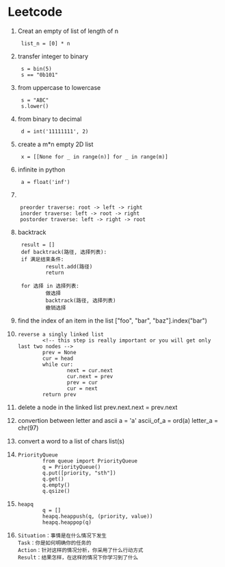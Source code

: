 # Leetcode

1. Creat an empty of list of length of n

        list_n = [0] * n

2. transfer integer to binary

        s = bin(5)
        s == "0b101"

3. from uppercase to lowercase

        s = "ABC"
        s.lower()

4. from binary to decimal

        d = int('11111111', 2)

5. create a m*n empty 2D list

        x = [[None for _ in range(n)] for _ in range(m)]

6. infinite in python

        a = float('inf')

7. 

        preorder traverse: root -> left -> right
        inorder traverse: left -> root -> right
        postorder traverse: left -> right -> root

8. backtrack

        result = []
        def backtrack(路径, 选择列表):
        if 满足结束条件:
                result.add(路径)
                return
        
        for 选择 in 选择列表:
                做选择
                backtrack(路径, 选择列表)
                撤销选择

9. find the index of an item in the list
        ["foo", "bar", "baz"].index("bar")

10. 
        reverse a singly linked list
                <!-- this step is really important or you will get only last two nodes -->
                prev = None 
                cur = head
                while cur:
                        next = cur.next
                        cur.next = prev
                        prev = cur
                        cur = next
                return prev

11. delete a node in the linked list
        prev.next.next = prev.next

12. convertion between letter and ascii
        a = 'a'
        ascii_of_a = ord(a)
        letter_a = chr(97)

13. convert a word to a list of chars
        list(s)

14. 
        PriorityQueue
                from queue import PriorityQueue
                q = PriorityQueue()
                q.put([priority, "sth"])
                q.get()
                q.empty()
                q.qsize()

15. 
        heapq
                q = []
                heapq.heappush(q, (priority, value))
                heapq.heappop(q)

16. 
        Situation：事情是在什么情况下发生
        Task：你是如何明确你的任务的
        Action：针对这样的情况分析，你采用了什么行动方式
        Result：结果怎样，在这样的情况下你学习到了什么



